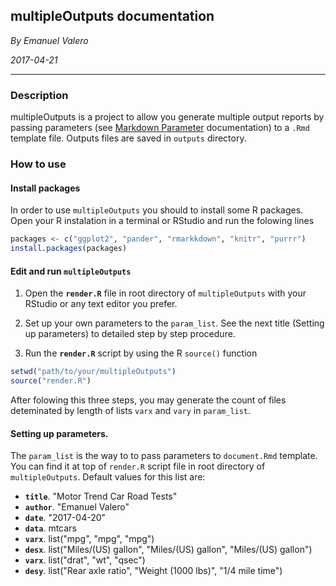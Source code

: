 ## multipleOutputs documentation
*By Emanuel Valero*

*2017-04-21*

---

### Description

multipleOutputs is a project to allow you generate multiple output reports by passing parameters (see [Markdown Parameter](http://rmarkdown.rstudio.com/lesson-6.html) documentation) to a `.Rmd` template file. Outputs files are saved in `outputs` directory.

### How to use

#### Install packages

In order to use `multipleOutputs` you should to install some R packages. Open your R instalation in a terminal or RStudio and run the folowing lines

```R
packages <- c("ggplot2", "pander", "rmarkkdown", "knitr", "purrr")
install.packages(packages)
```

#### Edit and run `multipleOutputs`

1. Open the **`render.R`** file in root directory of `multipleOutputs` with your RStudio or any text editor you prefer.

2. Set up your own parameters to the `param_list`. See the next title (Setting up parameters) to detailed step by step procedure.

3. Run the **`render.R`** script by using the R `source()` function

```R
setwd("path/to/your/multipleOutputs")
source("render.R")
```
After folowing this three steps, you may generate the count of files deteminated by length of lists `varx` and `vary` in `param_list`.

#### Setting up parameters.

The `param_list` is the way to to pass parameters to `document.Rmd` template. You can find it at top of `render.R` script file in root directory of `multipleOutputs`. Default values for this list are:

- **`title`**. "Motor Trend Car Road Tests"
- **`author`**. "Emanuel Valero"
- **`date`**. "2017-04-20"
- **`data`**. mtcars
- **`varx`**. list("mpg", "mpg", "mpg")
- **`desx`**. list("Miles/(US) gallon", "Miles/(US) gallon", "Miles/(US) gallon")
- **`varx`**. list("drat", "wt", "qsec")
- **`desy`**. list("Rear axle ratio", "Weight (1000 lbs)", "1/4 mile time")
